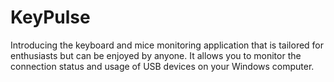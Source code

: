 # KeyPulse
Introducing the keyboard and mice monitoring application that is tailored for enthusiasts but can be enjoyed by anyone. It allows you to monitor the connection status and usage of USB devices on your Windows computer.
